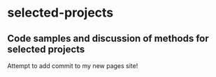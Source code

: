 # selected-projects
## Code samples and discussion of methods for selected projects
Attempt to add commit to my new pages site! 
